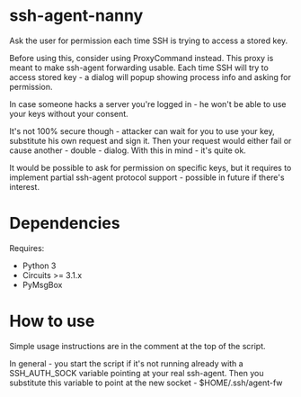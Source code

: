 # ssh-agent-nanny
Ask the user for permission each time SSH is trying to access a stored key.

Before using this, consider using ProxyCommand instead. This proxy is meant to
make ssh-agent forwarding usable. Each time SSH will try to access stored key -
a dialog will popup showing process info and asking for permission.

In case someone hacks a server you're logged in - he won't be able to use your
keys without your consent. 

It's not 100% secure though - attacker can wait for you to use your key,
substitute his own request and sign it. Then your request would either fail or
cause another - double - dialog. With this in mind - it's quite ok.

It would be possible to ask for permission on specific keys, but it requires to
implement partial ssh-agent protocol support - possible in future if there's
interest.

# Dependencies
Requires:
- Python 3
- Circuits >= 3.1.x
- PyMsgBox

# How to use
Simple usage instructions are in the comment at the top of the script.

In general - you start the script if it's not running already with a
SSH_AUTH_SOCK variable pointing at your real ssh-agent. Then you substitute
this variable to point at the new socket - $HOME/.ssh/agent-fw
